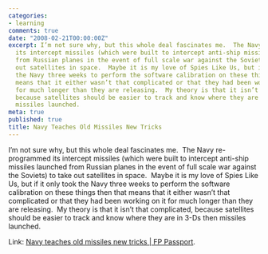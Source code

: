 ```yaml
---
categories:
- learning
comments: true
date: "2008-02-21T00:00:00Z"
excerpt: I’m not sure why, but this whole deal fascinates me.  The Navy re-programmed
  its intercept missiles (which were built to intercept anti-ship missiles launched
  from Russian planes in the event of full scale war against the Soviets) to take
  out satellites in space.  Maybe it is my love of Spies Like Us, but if it only took
  the Navy three weeks to perform the software calibration on these things then that
  means that it either wasn’t that complicated or that they had been working on it
  for much longer than they are releasing.  My theory is that it isn’t that complicated,
  because satellites should be easier to track and know where they are in 3-Ds then
  missiles launched.
meta: true
published: true
title: Navy Teaches Old Missiles New Tricks
---
```


I’m not sure why, but this whole deal fascinates me.  The Navy re-programmed its intercept missiles (which were built to intercept anti-ship missiles launched from Russian planes in the event of full scale war against the Soviets) to take out satellites in space.  Maybe it is my love of Spies Like Us, but if it only took the Navy three weeks to perform the software calibration on these things then that means that it either wasn’t that complicated or that they had been working on it for much longer than they are releasing.  My theory is that it isn’t that complicated, because satellites should be easier to track and know where they are in 3-Ds then missiles launched.

Link: [Navy teaches old missiles new tricks | FP Passport][1].

 [1]: http://blog.foreignpolicy.com/node/8212 "Navy teaches old missiles new tricks | FP Passport"